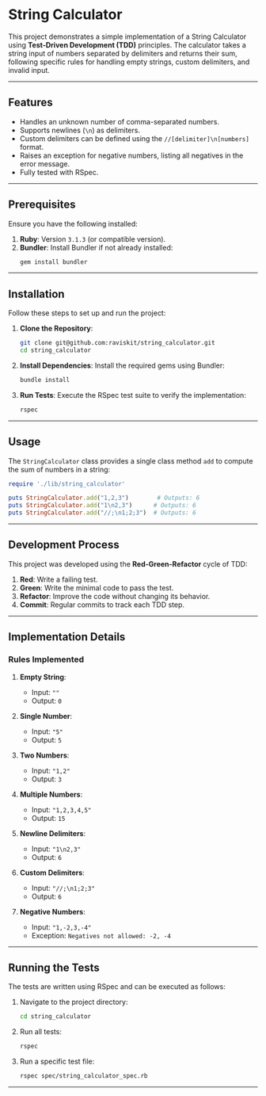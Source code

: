 # String Calculator

This project demonstrates a simple implementation of a String Calculator using **Test-Driven Development (TDD)** principles. The calculator takes a string input of numbers separated by delimiters and returns their sum, following specific rules for handling empty strings, custom delimiters, and invalid input.

---

## Features

- Handles an unknown number of comma-separated numbers.
- Supports newlines (`\n`) as delimiters.
- Custom delimiters can be defined using the `//[delimiter]\n[numbers]` format.
- Raises an exception for negative numbers, listing all negatives in the error message.
- Fully tested with RSpec.

---

## Prerequisites

Ensure you have the following installed:

1. **Ruby**: Version `3.1.3` (or compatible version).
2. **Bundler**: Install Bundler if not already installed:
   ```bash
   gem install bundler
   ```

---

## Installation

Follow these steps to set up and run the project:

1. **Clone the Repository**:

   ```bash
   git clone git@github.com:raviskit/string_calculator.git
   cd string_calculator
   ```

2. **Install Dependencies**:
   Install the required gems using Bundler:

   ```bash
   bundle install
   ```

3. **Run Tests**:
   Execute the RSpec test suite to verify the implementation:

   ```bash
   rspec
   ```

---

## Usage

The `StringCalculator` class provides a single class method `add` to compute the sum of numbers in a string:

```ruby
require './lib/string_calculator'

puts StringCalculator.add("1,2,3")        # Outputs: 6
puts StringCalculator.add("1\n2,3")      # Outputs: 6
puts StringCalculator.add("//;\n1;2;3")  # Outputs: 6
```

---

## Development Process

This project was developed using the **Red-Green-Refactor** cycle of TDD:

1. **Red**: Write a failing test.
2. **Green**: Write the minimal code to pass the test.
3. **Refactor**: Improve the code without changing its behavior.
4. **Commit**: Regular commits to track each TDD step.

---

## Implementation Details

### Rules Implemented

1. **Empty String**:

   - Input: `""`
   - Output: `0`

2. **Single Number**:

   - Input: `"5"`
   - Output: `5`

3. **Two Numbers**:

   - Input: `"1,2"`
   - Output: `3`

4. **Multiple Numbers**:

   - Input: `"1,2,3,4,5"`
   - Output: `15`

5. **Newline Delimiters**:

   - Input: `"1\n2,3"`
   - Output: `6`

6. **Custom Delimiters**:

   - Input: `"//;\n1;2;3"`
   - Output: `6`

7. **Negative Numbers**:

   - Input: `"1,-2,3,-4"`
   - Exception: `Negatives not allowed: -2, -4`

---

## Running the Tests

The tests are written using RSpec and can be executed as follows:

1. Navigate to the project directory:

   ```bash
   cd string_calculator
   ```

2. Run all tests:

   ```bash
   rspec
   ```

3. Run a specific test file:

   ```bash
   rspec spec/string_calculator_spec.rb
   ```

---

##

